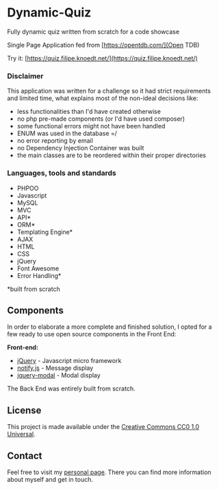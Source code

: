 # Dynamic-Quiz

Fully dynamic quiz written from scratch for a code showcase

Single Page Application fed from [https://opentdb.com/](Open TDB)

Try it: [https://quiz.filipe.knoedt.net/](https://quiz.filipe.knoedt.net/)

### Disclaimer

This application was written for a challenge so it had strict requirements and limited time, what explains most of the non-ideal decisions like:

 * less functionalities than I'd have created otherwise
 * no php pre-made components (or I'd have used composer)
 * some functional errors might not have been handled
 * ENUM was used in the database =/
 * no error reporting by email
 * no Dependency Injection Container was built
 * the main classes are to be reordered within their proper directories

### Languages, tools and standards

 * PHPOO
 * Javascript
 * MySQL
 * MVC
 * API*
 * ORM*
 * Templating Engine*
 * AJAX
 * HTML
 * CSS
 * jQuery
 * Font Awesome
 * Error Handling*

\*built from scratch

## Components

In order to elaborate a more complete and finished solution, I opted for a few ready to use open source components in the Front End:

**Front-end:**

* [jQuery](https://jquery.com/) - Javascript micro framework
* [notify.js](https://notifyjs.com) - Message display
* [jquery-modal](https://github.com/kylefox/jquery-modal) - Modal display

The Back End was entirely built from scratch.

## License

This project is made available under the [Creative Commons CC0 1.0 Universal](https://creativecommons.org/publicdomain/zero/1.0/).

## Contact

Feel free to visit my [personal page](https://filipe.knoedt.net). There you can find more information about myself and get in touch.